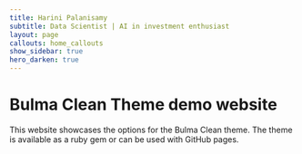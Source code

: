 ```yaml
---
title: Harini Palanisamy
subtitle: Data Scientist | AI in investment enthusiast
layout: page
callouts: home_callouts
show_sidebar: true
hero_darken: true
---
```


# Bulma Clean Theme demo website

This website showcases the options for the Bulma Clean theme. The theme is available as a ruby gem or can be used with GitHub pages. 
